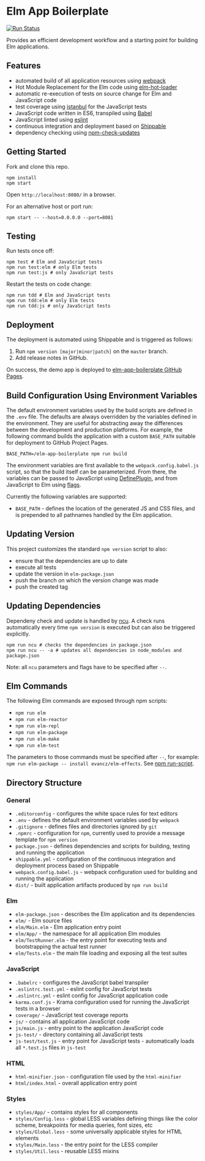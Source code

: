# Elm App Boilerplate

[![Run Status](https://api.shippable.com/projects/572133332a8192902e1e2958/badge?branch=master)](https://app.shippable.com/projects/572133332a8192902e1e2958)

Provides an efficient development workflow and a starting point for building Elm applications.


## Features

- automated build of all application resources using [webpack](http://webpack.github.io/)
- Hot Module Replacement for the Elm code using [elm-hot-loader](https://github.com/fluxxu/elm-hot-loader)
- automatic re-execution of tests on source change for Elm and JavaScript code
- test coverage using [istanbul](https://github.com/gotwarlost/istanbul) for the JavaScript tests
- JavaScript code written in ES6, transpiled using [Babel](https://babeljs.io/)
- JavaScript linted using [eslint](http://eslint.org/)
- continuous integration and deployment based on [Shippable](https://app.shippable.com/)
- dependency checking using [npm-check-updates](https://github.com/tjunnone/npm-check-updates)


## Getting Started

Fork and clone this repo.

```
npm install
npm start
```

Open `http://localhost:8080/` in a browser.

For an alternative host or port run:

```
npm start -- --host=0.0.0.0 --port=8081
```

## Testing

Run tests once off:

```
npm test # Elm and JavaScript tests
npm run test:elm # only Elm tests
npm run test:js # only JavaScript tests
```

Restart the tests on code change:

```
npm run tdd # Elm and JavaScript tests
npm run tdd:elm # only Elm tests
npm run tdd:js # only JavaScript tests
```


## Deployment

The deployment is automated using Shippable and is triggered as follows:

1. Run `npm version [major|minor|patch]` on the `master` branch.
2. Add release notes in GitHub.

On success, the demo app is deployed to [elm-app-boilerplate GitHub Pages](http://gkubisa.github.io/elm-app-boilerplate/).


## Build Configuration Using Environment Variables

The default environment variables used by the build scripts are defined in the `.env` file. The defaults are always overridden by the variables defined in the environment. They are useful for abstracting away the differences between the development and production platforms. For example, the following command builds the application with a custom `BASE_PATH` suitable for deployment to GitHub Project Pages.

```
BASE_PATH=/elm-app-boilerplate npm run build
```

The environment variables are first available to the `webpack.config.babel.js` script, so that the build itself can be parameterized. From there, the variables can be passed to JavaScript using [DefinePlugin](https://webpack.github.io/docs/list-of-plugins.html#defineplugin), and from JavaScript to Elm using [flags](http://package.elm-lang.org/packages/elm-lang/html/1.1.0/Html-App#programWithFlags).

Currently the following variables are supported:

- `BASE_PATH` - defines the location of the generated JS and CSS files, and is prepended to all pathnames handled by the Elm application.


## Updating Version

This project customizes the standard `npm version` script to also:

- ensure that the dependencies are up to date
- execute all tests
- update the version in `elm-package.json`
- push the branch on which the version change was made
- push the created tag


## Updating Dependencies

Dependeny check and update is handled by [ncu](https://github.com/tjunnone/npm-check-updates). A check runs automatically every time `npm version` is executed but can also be triggered explicitly.

```
npm run ncu # checks the dependencies in package.json
npm run ncu -- -a # updates all dependencies in node_modules and package.json
```

Note: all `ncu` parameters and flags have to be specified after `--`.


## Elm Commands

The following Elm commands are exposed through npm scripts:

- `npm run elm`
- `npm run elm-reactor`
- `npm run elm-repl`
- `npm run elm-package`
- `npm run elm-make`
- `npm run elm-test`

The parameters to those commands must be specified after `--`, for example: `npm run elm-package -- install evancz/elm-effects`. See [npm run-script](https://docs.npmjs.com/cli/run-script).


## Directory Structure

### General

- `.editorconfig` - configures the white space rules for text editors
- `.env` - defines the default environment variables used by `webpack`
- `.gitignore` - defines files and directories ignored by `git` 
- `.npmrc` - configuration for `npm`, currently used to provide a message template for `npm version`
- `package.json` - defines dependencies and scripts for building, testing and running the application
- `shippable.yml` - configuration of the continuous integration and deployment process based on Shippable
- `webpack.config.babel.js` - webpack configuration used for building and running the application
- `dist/` - built application artifacts produced by `npm run build`

### Elm

- `elm-package.json` - describes the Elm application and its dependencies
- `elm/` - Elm source files
- `elm/Main.elm` - Elm application entry point
- `elm/App/` - the namespace for all application Elm modules
- `elm/TestRunner.elm` - the entry point for executing tests and bootstrapping the actual test runner
- `elm/Tests.elm` - the main file loading and exposing all the test suites

### JavaScript

- `.babelrc` - configures the JavaScript babel transpiler
- `.eslintrc.test.yml` - eslint config for JavaScript tests
- `.eslintrc.yml` - eslint config for JavaScript application code
- `karma.conf.js` - Krama configuration used for running the JavaScript tests in a browser
- `coverage/` - JavaScript test coverage reports
- `js/` - contains all application JavaScript code
- `js/main.js` - entry point to the application JavaScript code
- `js-test/` - directory containing all JavaScript tests
- `js-test/test.js` - entry point for JavaScript tests - automatically loads all `*.test.js` files in `js-test`

### HTML

- `html-minifier.json` - configuration file used by the `html-minifier`
- `html/index.html` - overall application entry point

### Styles

- `styles/App/` - contains styles for all components
- `styles/Config.less` - global LESS variables defining things like the color scheme, breakpoints for media queries, font sizes, etc
- `styles/Global.less` - some universally applicable styles for HTML elements
- `styles/Main.less` - the entry point for the LESS compiler
- `styles/Util.less` - reusable LESS mixins
